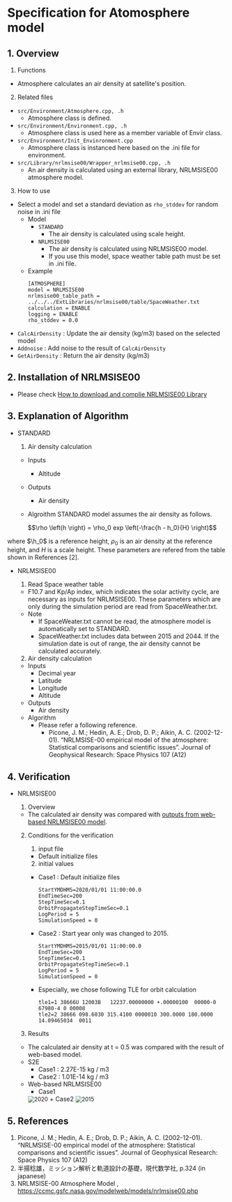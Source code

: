 # Specification for Atomosphere model

## 1.  Overview
1. Functions 
  + Atmosphere calculates an air density at satellite's position.

2. Related files
  + `src/Environment/Atmosphere.cpp, .h`
    + Atmosphere class is defined.
  + `src/Environment/Environment.cpp, .h`
    + Atmosphere class is used here as a member variable of Envir class.
  + `src/Environment/Init_Envinronment.cpp`
    + Atmosphere class is instanced here based on the .ini file for environment.
  + `src/Library/nrlmsise00/Wrapper_nrlmsise00.cpp, .h`
    + An air density is calculated using an external library, NRLMSISE00 atmosphere model.

3. How to use
  + Select a model and set a standard deviation as `rho_stddev` for random noise in .ini file
    + Model
      + `STANDARD`
        + The air density is calculated using scale height.
      + `NRLMSISE00`
        + The air density is calculated using NRLMSISE00 model.
        + If you use this model, space weather table path must be set in .ini file.
    + Example
      ```
      [ATMOSPHERE]
      model = NRLMSISE00
      nrlmsise00_table_path = ../../../ExtLibraries/nrlmsise00/table/SpaceWeather.txt
      calculation = ENABLE
      logging = ENABLE
      rho_stddev = 0.0
      ```
  + `CalcAirDensity` : Update the air density (kg/m3) based on the selected model
  + `Addnoise` : Add noise to the result of `CalcAirDensity`
  + `GetAirDensity` : Return the air density (kg/m3)

## 2. Installation of NRLMSISE00
+ Please check [How to download and complie NRLMSISE00 Library](./General/HowToDownloadNRLMSISE00.md)


## 3. Explanation of Algorithm
+ STANDARD
  1. Air density calculation
    + Inputs
      + Altitude
    + Outputs
      + Air density
    
    + Algroithm
STANDARD model assumes the air density as follows.
  
  ```math
  \rho \left(h \right) = \rho_0 exp \left(-\frac{h - h_0}{H} \right)
  ```
where $`\h_0`$ is a reference height, $`\rho_0`$ is an air density at the reference height, and $`H`$ is a scale height. These parameters are refered from the table shown in References [2].

+ NRLMSISE00
  1. Read Space weather table
    + F10.7 and Kp/Ap index, which indicates the solar activity cycle, are necessary as inputs for NRLMSISE00. 
    These parameters which are only during the simulation period are read from SpaceWeather.txt.
    + Note
      + If SpaceWeater.txt cannot be read, the atmosphere model is automatically set to STANDARD.
      + SpaceWeather.txt includes data between 2015 and 2044. If the simulation date is out of range, the air density cannot be calculated accurately.


  2. Air density calculation
    + Inputs
      + Decimal year
      + Latitude
      + Longitude
      + Altitude
    + Outputs
      + Air density
    + Algorithm
      + Please refer a following reference.
        + Picone, J. M.; Hedin, A. E.; Drob, D. P.; Aikin, A. C. (2002-12-01). “NRLMSISE-00 empirical model of the atmosphere: Statistical comparisons and scientific issues”. Journal of Geophysical Research: Space Physics 107 (A12)


## 4. Verification
+ NRLMSISE00
  1. Overview
    + The calculated air density was compared with [outputs from web-based NRLMSISE00 model](https://ccmc.gsfc.nasa.gov/modelweb/models/nrlmsise00.php).
  
  2. Conditions for the verification
     1. input file 
      + Default initialize files
   
     2. initial values
   
      + Case1 : Default initialize files

        ```
        StartYMDHMS=2020/01/01 11:00:00.0
        EndTimeSec=200
        StepTimeSec=0.1
        OrbitPropagateStepTimeSec=0.1
        LogPeriod = 5
        SimulationSpeed = 0
        ```
      + Case2 : Start year only was changed to 2015.

        ```
        StartYMDHMS=2015/01/01 11:00:00.0
        EndTimeSec=200
        StepTimeSec=0.1
        OrbitPropagateStepTimeSec=0.1
        LogPeriod = 5
        SimulationSpeed = 0
        ```

      + Especially, we chose following TLE for orbit calculation
   
        ```
        tle1=1 38666U 12003B   12237.00000000 +.00000100  00000-0  67980-4 0 00008
        tle2=2 38666 098.6030 315.4100 0000010 300.0000 180.0000 14.09465034  0011
        ```
  
  3. Results
    + The calculated air density at t = 0.5 was compared with the result of web-based model.
    + S2E
      + Case1 : 2.27E-15 kg / m3
      + Case2 : 1.01E-14 kg / m3
    + Web-based NRLMSISE00
      + Case1
      <img src="./figs/Result_NRLMSISE00_Web_2020.jpg" alt="2020" style="zoom: 90%;" />
      + Case2
      <img src="./figs/Result_NRLMSISE00_Web_2015.jpg" alt="2015" style="zoom: 90%;" />


## 5. References
1. Picone, J. M.; Hedin, A. E.; Drob, D. P.; Aikin, A. C. (2002-12-01). “NRLMSISE-00 empirical model of the atmosphere: Statistical comparisons and scientific issues”. Journal of Geophysical Research: Space Physics 107 (A12)
2. 半揚稔雄，ミッション解析と軌道設計の基礎，現代数学社, p.324 (in japanese)
3. NRLMSISE-00 Atmosphere Model
, https://ccmc.gsfc.nasa.gov/modelweb/models/nrlmsise00.php
